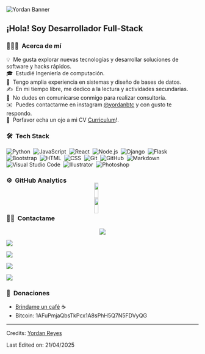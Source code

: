 ![Yordan Banner](https://yordanbtc.github.io/header.png)

<h2>¡Hola! Soy Desarrollador Full-Stack</h2>

<!-- ## 👋 &nbsp;Hey there! I'm Yordan -->

### 👨🏻‍💻 &nbsp;Acerca de mí

💡 &nbsp;Me gusta explorar nuevas tecnologías y desarrollar soluciones de software y hacks rápidos.\
🎓 &nbsp;Estudié Ingeniería de computación.\
🌱 &nbsp;Tengo amplia experiencia en sistemas y diseño de bases de datos.\
✍️ &nbsp;En mi tiempo libre, me dedico a la lectura y actividades secundarias.\
💬 &nbsp;No dudes en comunicarse conmigo para realizar consultoría.\
✉️ &nbsp;Puedes contactarme en instagram [@yordanbtc](https://instagram.com/yordanbtc) y con gusto te respondo.\
📄 &nbsp;Porfavor echa un ojo a mi CV [Curriculum](https://linkedin.com/in/yordanbtc)!.

### 🛠 &nbsp;Tech Stack

![Python](https://img.shields.io/badge/-Python-05122A?style=flat&logo=python)&nbsp;
![JavaScript](https://img.shields.io/badge/-JavaScript-05122A?style=flat&logo=javascript)&nbsp;
![React](https://img.shields.io/badge/-React-05122A?style=flat&logo=react)&nbsp;
![Node.js](https://img.shields.io/badge/-Node.js-05122A?style=flat&logo=node.js)&nbsp;
![Django](https://img.shields.io/badge/-Django-05122A?style=flat&logo=django&logoColor=092E20)&nbsp;
![Flask](https://img.shields.io/badge/-Flask-05122A?style=flat&logo=flask)&nbsp;
![Bootstrap](https://img.shields.io/badge/-Bootstrap-05122A?style=flat&logo=bootstrap&logoColor=563D7C)&nbsp;
![HTML](https://img.shields.io/badge/-HTML-05122A?style=flat&logo=HTML5)&nbsp;
![CSS](https://img.shields.io/badge/-CSS-05122A?style=flat&logo=CSS3&logoColor=1572B6)&nbsp;
![Git](https://img.shields.io/badge/-Git-05122A?style=flat&logo=git)&nbsp;
![GitHub](https://img.shields.io/badge/-GitHub-05122A?style=flat&logo=github)&nbsp;
![Markdown](https://img.shields.io/badge/-Markdown-05122A?style=flat&logo=markdown)&nbsp;
![Visual Studio Code](https://img.shields.io/badge/-Visual%20Studio%20Code-05122A?style=flat&logo=visual-studio-code&logoColor=007ACC)&nbsp;
![Illustrator](https://img.shields.io/badge/-Illustrator-05122A?style=flat&logo=adobe-illustrator)&nbsp;
![Photoshop](https://img.shields.io/badge/-Photoshop-05122A?style=flat&logo=adobe-photoshop)&nbsp;

### ⚙️ &nbsp;GitHub Analytics

<p align="center">
<div style="display:grid;align-items:center;justify-content:center">
<a href="https://github.com/yordanbtc">
  <img style="height:100%;width:49%;max-width: 100%" src="https://github-readme-stats-eight-theta.vercel.app/api?username=yordanbtc&layout=compact"/>
  <img style="height:100%;width:49%;max-width: 100%" src="https://github-readme-stats.vercel.app/api/top-langs?username=yordanbtc&layout=compact"/>
</a>
</div>
</p>

### 🤝🏻 &nbsp;Contactame

<p align="center">
<a href="https://www.youtube.com/@yordanbtc"><img src="https://img.shields.io/badge/-@yordanbtc-EC0505?style=flat&logo=youtube&logoColor=white"/></a>

<a href="https://linkedin.com/in/yordanbtc"><img src="https://img.shields.io/badge/-yordanbtc-0077B5?style=flat&logo=linkedin&logoColor=white"/></a>

<a href="https://instagram.com/adityavs_"><img src="https://img.shields.io/badge/-@yordanbtc-E4405F?style=flat&logo=Instagram&logoColor=white"/></a>

<a href="https://www.tiktok.com/@yordanbtc?_t=ZM-8vlGf3PufuX&_r=1"><img src="https://img.shields.io/badge/-@yordanbtc-1877F2?style=flat&logo=tiktok&logoColor=white"/></a>


<a href="https://wa.me/message/5TIANKNJM7HVL1"><img src="https://img.shields.io/badge/-@yordanbtc-19B63E?style=flat&logo=whatsapp&logoColor=white"/></a>

</p>


### 💸 &nbsp;Donaciones

  * [Brindame un café](https://ko-fi.com/yordanbtc) ☕ 
  * Bitcoin: 1AFuPmjaQbsTkPcx1A8sPhH5Q7N5FDVyQG


-----
Credits: [Yordan Reyes](https://github.com/yordanbtc)

Last Edited on: 21/04/2025
